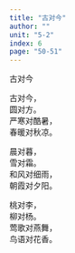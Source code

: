 ```yaml
---
title: "古对今"
author: ""
unit: "5-2"
index: 6
page: "50-51"
---
```


古对今

古对今，  
圆对方。  
严寒对酷暑，  
春暖对秋凉。  

晨对暮，  
雪对霜。  
和风对细雨，  
朝霞对夕阳。  

桃对李，  
柳对杨。  
莺歌对燕舞，  
鸟语对花香。  

